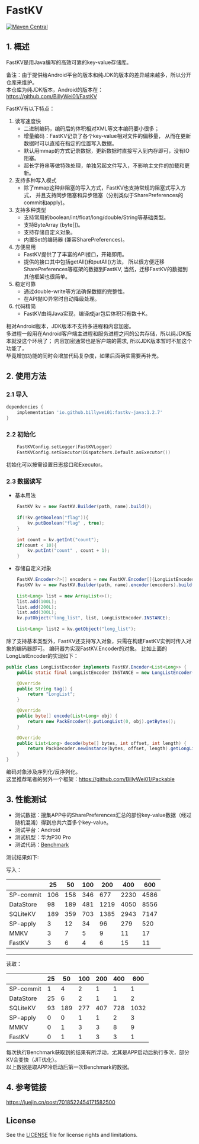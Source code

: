 # FastKV
[![Maven Central](https://img.shields.io/maven-central/v/io.github.billywei01/fastkv-java)](https://search.maven.org/artifact/io.github.billywei01/fastkv-java)


## 1. 概述
FastKV是用Java编写的高效可靠的key-value存储库。<br>

备注：由于提供给Android平台的版本和纯JDK的版本的差异越来越多，所以分开仓库来维护。<br>
本仓库为纯JDK版本，Android的版本在：https://github.com/BillyWei01/FastKV
<br>

FastKV有以下特点：
1. 读写速度快
    - 二进制编码，编码后的体积相对XML等文本编码要小很多；
    - 增量编码：FastKV记录了各个key-value相对文件的偏移量，
      从而在更新数据时可以直接在指定的位置写入数据。
    - 默认用mmap的方式记录数据，更新数据时直接写入到内存即可，没有IO阻塞。
    - 超长字符串等做特殊处理，单独另起文件写入，不影响主文件的加载和更新。
2. 支持多种写入模式
   - 除了mmap这种非阻塞的写入方式，FastKV也支持常规的阻塞式写入方式，
     并且支持同步阻塞和异步阻塞（分别类似于SharePreferences的commit和apply)。
3. 支持多种类型
   - 支持常用的boolean/int/float/long/double/String等基础类型。
   - 支持ByteArray (byte[])。
   - 支持存储自定义对象。
   - 内置Set<String>的编码器 (兼容SharePreferences)。
4. 方便易用
   - FastKV提供了了丰富的API接口，开箱即用。
   - 提供的接口其中包括getAll()和putAll()方法，
     所以很方便迁移SharePreferences等框架的数据到FastKV, 当然，迁移FastKV的数据到其他框架也很简单。
5. 稳定可靠
   - 通过double-write等方法确保数据的完整性。
   - 在API抛IO异常时自动降级处理。
6. 代码精简
   - FastKV由纯Java实现，编译成jar包后体积只有数十K。

相对Android版本，JDK版本不支持多进程和内容加密。<br>
多进程一般用在Android客户端主进程和服务进程之间的公共存储，所以纯JDK版本就没这个环境了；
内容加密通常也是客户端的需求, 所以JDK版本暂时不加这个功能了，<br>
毕竟增加功能的同时会增加代码复杂度，如果后面确实需要再补充。

   
## 2. 使用方法

### 2.1 导入

```gradle
dependencies {
    implementation 'io.github.billywei01:fastkv-java:1.2.7'
}
```

### 2.2 初始化
```kotlin
    FastKVConfig.setLogger(FastKVLogger)
    FastKVConfig.setExecutor(Dispatchers.Default.asExecutor())
```
初始化可以按需设置日志接口和Executor。


### 2.3 数据读写
- 基本用法
```java
    FastKV kv = new FastKV.Builder(path, name).build();
    
    if(!kv.getBoolean("flag")){
        kv.putBoolean("flag" , true);
    }
    
    int count = kv.getInt("count");
    if(count < 10){
        kv.putInt("count" , count + 1);
    }
```

- 存储自定义对象

```java
    FastKV.Encoder<?>[] encoders = new FastKV.Encoder[]{LongListEncoder.INSTANCE};
    FastKV kv = new FastKV.Builder(path, name).encoder(encoders).build();
        
    List<Long> list = new ArrayList<>();
    list.add(100L);
    list.add(200L);
    list.add(300L);
    kv.putObject("long_list", list, LongListEncoder.INSTANCE);
    
    List<Long> list2 = kv.getObject("long_list");
```

除了支持基本类型外，FastKV还支持写入对象，只需在构建FastKV实例时传入对象的编码器即可。
编码器为实现FastKV.Encoder的对象。
比如上面的LongListEncoder的实现如下：

```java
public class LongListEncoder implements FastKV.Encoder<List<Long>> {
    public static final LongListEncoder INSTANCE = new LongListEncoder();

    @Override
    public String tag() {
        return "LongList";
    }

    @Override
    public byte[] encode(List<Long> obj) {
        return new PackEncoder().putLongList(0, obj).getBytes();
    }

    @Override
    public List<Long> decode(byte[] bytes, int offset, int length) {
        return PackDecoder.newInstance(bytes, offset, length).getLongList(0); 
    }
}
```

编码对象涉及序列化/反序列化。<br/>
这里推荐笔者的另外一个框架：https://github.com/BillyWei01/Packable


## 3. 性能测试
- 测试数据：搜集APP中的SharePreferences汇总的部份key-value数据（经过随机混淆）得到总共六百多个key-value。
- 测试平台：Android 
- 测试机型：华为P30 Pro
- 测试代码：[Benchmark](https://github.com/BillyWei01/FastKV/blob/main/app/src/main/java/io/fastkv/fastkvdemo/Benchmark.kt)

测试结果如下:

写入：

| | 25| 50| 100| 200| 400| 600
---|---|---|---|---|---|---
SP-commit | 106| 158| 346| 677| 2230| 4586
DataStore | 98| 189| 481| 1219| 4050| 8556
SQLiteKV | 189| 359| 703| 1385| 2943| 7147
SP-apply | 3| 12| 34| 96| 279| 520
MMKV | 3| 7| 5| 9| 11| 17
FastKV | 3| 6| 4| 6| 15| 11

----

读取：

| | 25| 50| 100| 200 | 400| 600
---|---|---|---|-----|---|---
SP-commit | 1| 4| 2| 1   | 1| 1
DataStore | 25| 6| 2| 1   | 1| 2
SQLiteKV | 93| 189| 277| 407 | 728| 1032
SP-apply | 0| 0| 1| 1   | 2| 3
MMKV | 0| 1| 3| 3   | 8| 9
FastKV | 0| 1| 1| 3   | 3| 1

每次执行Benchmark获取到的结果有所浮动，尤其是APP启动后执行多次，部分KV会变快（JIT优化）。<br>
以上数据是取APP冷启动后第一次Benchmark的数据。

## 4. 参考链接
https://juejin.cn/post/7018522454171582500

## License
See the [LICENSE](LICENSE) file for license rights and limitations.




